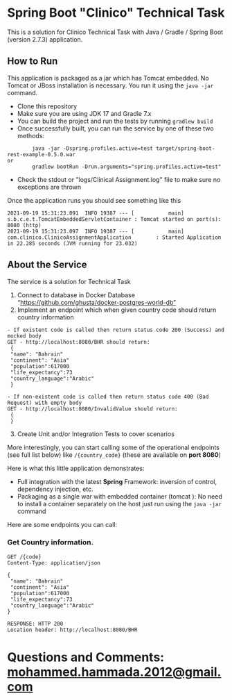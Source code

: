 # Spring Boot "Clinico" Technical Task

This is a solution for Clinico Technical Task with Java / Gradle / Spring Boot (version 2.7.3) application.

## How to Run

This application is packaged as a jar which has Tomcat embedded. No Tomcat or JBoss installation is necessary. You run it using the ```java -jar``` command.

* Clone this repository
* Make sure you are using JDK 17 and Gradle 7.x
* You can build the project and run the tests by running ```gradlew build```
* Once successfully built, you can run the service by one of these two methods:
```
        java -jar -Dspring.profiles.active=test target/spring-boot-rest-example-0.5.0.war
or
        gradlew bootRun -Drun.arguments="spring.profiles.active=test"
```
* Check the stdout or "logs/Clinical Assignment.log" file to make sure no exceptions are thrown

Once the application runs you should see something like this

```
2021-09-19 15:31:23.091  INFO 19387 --- [           main] s.b.c.e.t.TomcatEmbeddedServletContainer : Tomcat started on port(s): 8080 (http)
2021-09-19 15:31:23.097  INFO 19387 --- [           main] com.clinico.ClinicoAssignmentApplication        : Started Application in 22.285 seconds (JVM running for 23.032)
```

## About the Service

The service is a solution for Technical Task 
1. Connect to database in Docker Database “https://github.com/ghusta/docker-postgres-world-db”
2. Implement an endpoint which when given country code should return country information

```
- If existent code is called then return status code 200 (Success) and mocked body
GET - http://localhost:8080/BHR should return:
 {
 "name": "Bahrain"
 "continent": "Asia"
 "population":617000
 "life_expectancy":73
 "country_language":"Arabic"
 }
```

```
- If non-existent code is called then return status code 400 (Bad Request) with empty body
GET - http://localhost:8080/InvalidValue should return:
 {
 }

```

3. Create Unit and/or Integration Tests to cover scenarios


More interestingly, you can start calling some of the operational endpoints (see full list below) like ```/{country_code}``` (these are available on **port 8080**)


Here is what this little application demonstrates:

* Full integration with the latest **Spring** Framework: inversion of control, dependency injection, etc.
* Packaging as a single war with embedded container (tomcat ): No need to install a container separately on the host just run using the ``java -jar`` command

Here are some endpoints you can call:

### Get Country information.

```
GET /{code}
Content-Type: application/json

{
 "name": "Bahrain"
 "continent": "Asia"
 "population":617000
 "life_expectancy":73
 "country_language":"Arabic"
}

RESPONSE: HTTP 200
Location header: http://localhost:8080/BHR
```

# Questions and Comments: mohammed.hammada.2012@gmail.com

